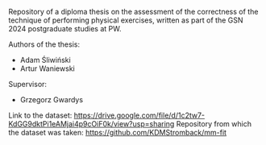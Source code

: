 Repository of a diploma thesis on the assessment of the correctness of the technique of performing physical exercises, written as part of the GSN 2024 postgraduate studies at PW.

Authors of the thesis:
- Adam Śliwiński
- Artur Waniewski

Supervisor:
- Grzegorz Gwardys

Link to the dataset:
https://drive.google.com/file/d/1c2tw7-KdGG9dktPi1eAMjai4p9cOiF0k/view?usp=sharing
Repository from which the dataset was taken:
https://github.com/KDMStromback/mm-fit


